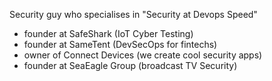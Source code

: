 Security guy who specialises in "Security at Devops Speed"

- founder at SafeShark (IoT Cyber Testing)
- founder at SameTent (DevSecOps for fintechs)
- owner of Connect Devices (we create cool security apps)
- founder at SeaEagle Group (broadcast TV Security)
